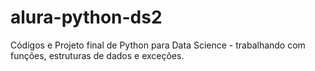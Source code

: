 # alura-python-ds2
Códigos e Projeto final de Python para Data Science - trabalhando com funções, estruturas de dados e exceções.
